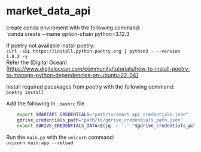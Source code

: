 # market_data_api

create conda enviroment with the following command:  
`conda create --name option-chain python=3.12.3

If poetry not available install poetry:  
`curl -sSL https://install.python-poetry.org | python3 - --version 1.8.2 -y`  
Refer the (Digital Ocean)[https://www.digitalocean.com/community/tutorials/how-to-install-poetry-to-manage-python-dependencies-on-ubuntu-22-04]

Install required pacakages from poetry with the following command:  
`poetry install`

Add the following in `.bashrc` file
```bash
    export SMARTAPI_CREDENTIALS="path/to/smart_api_credentials.json"
    gdrive_credentials_path="path/to/gdrive_credentials_path.json"
    export GDRIVE_CREDENTIALS_DATA=$(jq -c '.' "$gdrive_credentials_path")
```

Run the `main.py` with the `uvicorn` command:  
`uvicorn main:app --reload`

